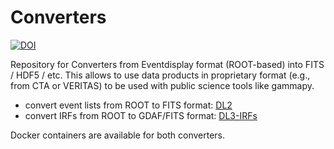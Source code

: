 # Converters

[![DOI](https://zenodo.org/badge/DOI/10.5281/zenodo.6482964.svg)](https://doi.org/10.5281/zenodo.6482964)

Repository for Converters from Eventdisplay format (ROOT-based) into FITS / HDF5 / etc.
This allows to use data products in proprietary format (e.g., from CTA or VERITAS) to be used with public science tools like gammapy.

- convert event lists from ROOT to FITS format: [DL2](DL2/README.md)
- convert IRFs from ROOT to GDAF/FITS format: [DL3-IRFs](DL3-IRFs/README.md)

Docker containers are available for both converters.
